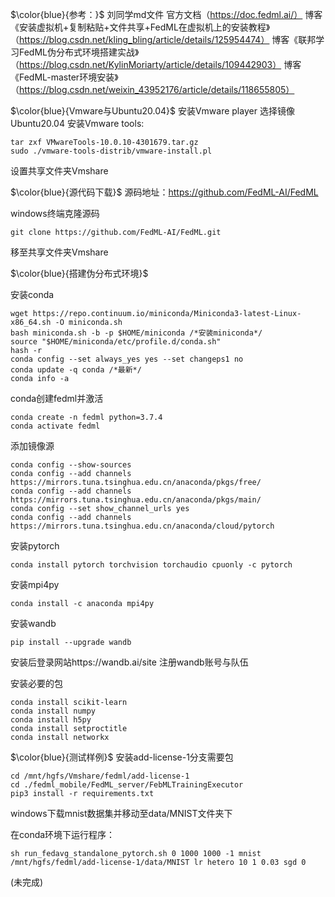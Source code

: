  $\color{blue}{参考：}$
    刘同学md文件
    官方文档（https://doc.fedml.ai/）
    博客《安装虚拟机+复制粘贴+文件共享+FedML在虚拟机上的安装教程》（https://blog.csdn.net/kling_bling/article/details/125954474）
    博客《联邦学习FedML伪分布式环境搭建实战》（https://blog.csdn.net/KylinMoriarty/article/details/109442903）
    博客《FedML-master环境安装》（https://blog.csdn.net/weixin_43952176/article/details/118655805）

 $\color{blue}{Vmware与Ubuntu20.04}$ 
安装Vmware player
选择镜像Ubuntu20.04
安装Vmware tools:
```
tar zxf VMwareTools-10.0.10-4301679.tar.gz
sudo ./vmware-tools-distrib/vmware-install.pl
```
设置共享文件夹Vmshare

$\color{blue}{源代码下载}$
源码地址：https://github.com/FedML-AI/FedML

windows终端克隆源码
```
git clone https://github.com/FedML-AI/FedML.git
```
移至共享文件夹Vmshare

$\color{blue}{搭建伪分布式环境}$

安装conda
```
wget https://repo.continuum.io/miniconda/Miniconda3-latest-Linux-x86_64.sh -O miniconda.sh
bash miniconda.sh -b -p $HOME/miniconda /*安装miniconda*/
source "$HOME/miniconda/etc/profile.d/conda.sh"
hash -r
conda config --set always_yes yes --set changeps1 no
conda update -q conda /*最新*/
conda info -a
```
conda创建fedml并激活
```
conda create -n fedml python=3.7.4
conda activate fedml
```
添加镜像源
```
conda config --show-sources
conda config --add channels https://mirrors.tuna.tsinghua.edu.cn/anaconda/pkgs/free/
conda config --add channels https://mirrors.tuna.tsinghua.edu.cn/anaconda/pkgs/main/
conda config --set show_channel_urls yes
conda config --add channels https://mirrors.tuna.tsinghua.edu.cn/anaconda/cloud/pytorch

```
安装pytorch
```
conda install pytorch torchvision torchaudio cpuonly -c pytorch
```
安装mpi4py
```
conda install -c anaconda mpi4py
```
安装wandb
```
pip install --upgrade wandb
```
安装后登录网站https://wandb.ai/site 注册wandb账号与队伍

安装必要的包
```
conda install scikit-learn
conda install numpy
conda install h5py
conda install setproctitle
conda install networkx
```
$\color{blue}{测试样例}$
安装add-license-1分支需要包
```
cd /mnt/hgfs/Vmshare/fedml/add-license-1
cd ./fedml_mobile/FedML_server/FebMLTrainingExecutor
pip3 install -r requirements.txt
```
windows下载mnist数据集并移动至data/MNIST文件夹下

在conda环境下运行程序：
```
sh run_fedavg_standalone_pytorch.sh 0 1000 1000 -1 mnist /mnt/hgfs/fedml/add-license-1/data/MNIST lr hetero 10 1 0.03 sgd 0
```
(未完成)